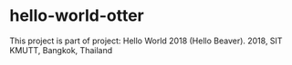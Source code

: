# hello-world-otter

This project is part of project: Hello World 2018 (Hello Beaver).
2018, SIT KMUTT, Bangkok, Thailand